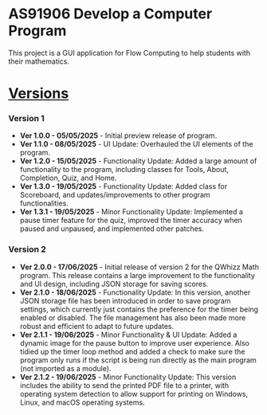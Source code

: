 # AS91906 Develop a Computer Program
This project is a GUI application for Flow Computing to help students with their mathematics.

# [Versions](https://github.com/TuneMeIn/AS91906_Develop-a-Computer-Program/commits/main/)
### Version 1
* __Ver 1.0.0 - 05/05/2025__ - Initial preview release of program.  
* __Ver 1.1.0 - 08/05/2025__ - UI Update: Overhauled the UI elements of the program.  
* __Ver 1.2.0 - 15/05/2025__ - Functionality Update: Added a large amount of functionality to the program, including classes for Tools, About, Completion, Quiz, and Home.  
* __Ver 1.3.0 - 19/05/2025__ - Functionality Update: Added class for Scoreboard, and updates/improvements to other program functionalities.  
* __Ver 1.3.1 - 19/05/2025__ - Minor Functionality Update: Implemented a pause timer feature for the quiz, improved the timer accuracy when paused and unpaused, and implemented other patches.

### Version 2
* __Ver 2.0.0 - 17/06/2025__ - Initial release of version 2 for the QWhizz Math program. This release contains a large improvement to the functionality and UI design, including JSON storage for saving scores.  
* __Ver 2.1.0 - 18/06/2025__ - Functionality Update: In this version, another JSON storage file has been introduced in order to save program settings, which currently just contains the preference for the timer being enabled or disabled. The file management has also been made more robust and efficient to adapt to future updates.
* __Ver 2.1.1 - 19/06/2025__ - Minor Functionality & UI Update: Added a dynamic image for the pause button to improve user experience. Also tidied up the timer loop method and added a check to make sure the program only runs if the script is being run directly as the main program (not imported as a module).
* __Ver 2.1.2 - 19/06/2025__ - Minor Functionality Update: This version includes the ability to send the printed PDF file to a printer, with operating system detection to allow support for printing on Windows, Linux, and macOS operating systems.